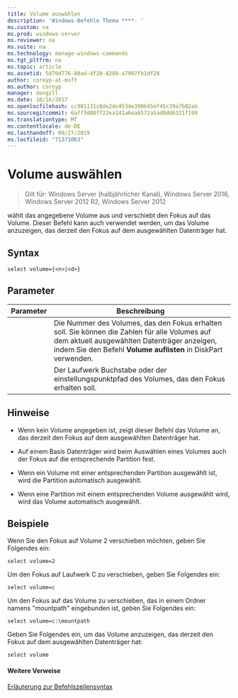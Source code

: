 ```yaml
---
title: Volume auswählen
description: 'Windows-Befehle Thema ****- '
ms.custom: na
ms.prod: windows-server
ms.reviewer: na
ms.suite: na
ms.technology: manage-windows-commands
ms.tgt_pltfrm: na
ms.topic: article
ms.assetid: 5d70d776-80ad-4f20-8288-a7997fb1df28
author: coreyp-at-msft
ms.author: coreyp
manager: dongill
ms.date: 10/16/2017
ms.openlocfilehash: cc981131c8de2dc4534e390645ef45c39a7b02ab
ms.sourcegitcommit: 6aff3d88ff22ea141a6ea6572a5ad8dd6321f199
ms.translationtype: MT
ms.contentlocale: de-DE
ms.lasthandoff: 09/27/2019
ms.locfileid: "71371063"
---
```

# <a name="select-volume"></a>Volume auswählen

>Gilt für: Windows Server (halbjährlicher Kanal), Windows Server 2016, Windows Server 2012 R2, Windows Server 2012

wählt das angegebene Volume aus und verschiebt den Fokus auf das Volume. Dieser Befehl kann auch verwendet werden, um das Volume anzuzeigen, das derzeit den Fokus auf dem ausgewählten Datenträger hat.  
  
  
  
## <a name="syntax"></a>Syntax  
  
```  
select volume={<n>|<d>}  
```  
  
## <a name="parameters"></a>Parameter  
  
| Parameter |                                                                               Beschreibung                                                                                |
|-----------|--------------------------------------------------------------------------------------------------------------------------------------------------------------------------|
|    <n>    | Die Nummer des Volumes, das den Fokus erhalten soll. Sie können die Zahlen für alle Volumes auf dem aktuell ausgewählten Datenträger anzeigen, indem Sie den Befehl **Volume auflisten** in DiskPart verwenden. |
|    <d>    |                                                 Der Laufwerk Buchstabe oder der einstellungspunktpfad des Volumes, das den Fokus erhalten soll.                                                 |
  
## <a name="remarks"></a>Hinweise  
  
-   Wenn kein Volume angegeben ist, zeigt dieser Befehl das Volume an, das derzeit den Fokus auf dem ausgewählten Datenträger hat.  
  
-   Auf einem Basis Datenträger wird beim Auswählen eines Volumes auch der Fokus auf die entsprechende Partition fest.  
  
-   Wenn ein Volume mit einer entsprechenden Partition ausgewählt ist, wird die Partition automatisch ausgewählt.  
  
-   Wenn eine Partition mit einem entsprechenden Volume ausgewählt wird, wird das Volume automatisch ausgewählt.  
  
## <a name="BKMK_examples"></a>Beispiele  
Wenn Sie den Fokus auf Volume 2 verschieben möchten, geben Sie Folgendes ein:  
  
```  
select volume=2  
```  
  
Um den Fokus auf Laufwerk C zu verschieben, geben Sie Folgendes ein:  
  
```  
select volume=c  
```  
  
Um den Fokus auf das Volume zu verschieben, das in einem Ordner namens "mountpath" eingebunden ist, geben Sie Folgendes ein:  
  
```  
select volume=c:\mountpath  
```  
  
Geben Sie Folgendes ein, um das Volume anzuzeigen, das derzeit den Fokus auf dem ausgewählten Datenträger hat:  
  
```  
select volume  
```  
  
#### <a name="additional-references"></a>Weitere Verweise  
[Erläuterung zur Befehlszeilensyntax](command-line-syntax-key.md)  
  

  

